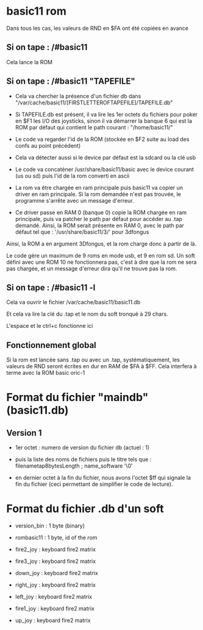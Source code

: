 # basic11 rom

Dans tous les cas, les valeurs de RND en $FA ont été copiées en avance

## Si on tape : /#basic11

Cela lance la ROM

## Si on tape : /#basic11 "TAPEFILE"

* Cela va chercher la présence d'un fichier db dans "/var/cache/basic11/[FIRSTLETTEROFTAPEFILE]/TAPEFILE.db"

* Si TAPEFILE.db est présent, il va lire les 1er octets du fichiers pour poker en $F1 les I/O des joysticks, sinon il va démarrer la banque 6 qui est la ROM par défaut qui contient le path courant : "/home/basic11/"

* Le code va regarder l'id de la ROM (stockée en $F2 suite au load des confs au point précédent)

* Cela va détecter aussi si le device par défaut est la sdcard ou la clé usb

* Le code va concaténer /usr/share/basic11/basic avec le device courant (us ou sd) puis l'id de la rom converti en ascii

* La rom va être chargée en ram principale puis basic11 va copier un driver en ram principale. Si la rom demandée n'est pas trouvée, le programme s'arrête avec un message d'erreur.

* Ce driver passe en RAM 0 (banque 0) copie la ROM chargée en ram principale, puis va patcher le path par défaut pour accéder au .tap demandé. Ainsi, la ROM serait présente en RAM 0, avec le path par défaut tel que :
'/usr/share/basic11/3/' pour 3dfongus

Ainsi, la ROM a en argument 3Dfongus, et la rom charge donc à partir de là.

Le code gère un maximum de 9 roms en mode usb, et 9 en rom sd. Un soft défini avec une ROM 10 ne fonctionnera pas, c'est à dire que la rom ne sera pas chargée, et un message d'erreur dira qu'il ne trouve pas la rom.

## Si on tape : /#basic11 -l

Cela va ouvrir le fichier /var/cache/basic11/basic11.db

Et cela va lire la clé du .tap et le nom du soft tronqué à 29 chars.

L'espace et le ctrl+c fonctionne ici

## Fonctionnement global

Si la rom est lancée sans .tap ou avec un .tap, systématiquement, les valeurs de RND seront écrites en dur en RAM de $FA à $FF. Cela interfera à terme avec la ROM basic oric-1

# Format du fichier "maindb" (basic11.db)

## Version 1

* 1er octet : numero de version du fichier db (actuel : 1)

* puis la liste des noms de fichiers puis le titre tels que :
filenametap8bytesLength ;  name_software '\0'

* en dernier octet à la fin du fichier, nous avons l'octet $ff qui signale la fin du fichier (ceci permettant de simplifier le code de lecture).

# Format du fichier .db d'un soft

* version_bin : 1 byte (binary)

* rombasic11 : 1 byte, id of the rom

* fire2_joy : keyboard fire2 matrix

* fire3_joy : keyboard fire2 matrix

* down_joy : keyboard fire2 matrix

* right_joy : keyboard fire2 matrix

* left_joy : keyboard fire2 matrix

* fire1_joy : keyboard fire2 matrix

* up_joy : keyboard fire2 matrix
